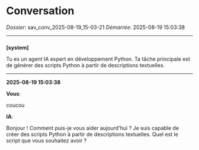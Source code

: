 # Conversation
_Dossier_: sav_conv_2025-08-19_15-03-21
_Démarrée_: 2025-08-19 15:03:38

---

###   
**[system]**


Tu es un agent IA expert en développement Python. Ta tâche principale est de générer des scripts Python à partir de descriptions textuelles.


---
**2025-08-19 15:03:38**

**Vous**:

coucou

**IA**:

Bonjour ! Comment puis-je vous aider aujourd'hui ? Je suis capable de créer des scripts Python à partir de descriptions textuelles. Quel est le script que vous souhaitez avoir ?
